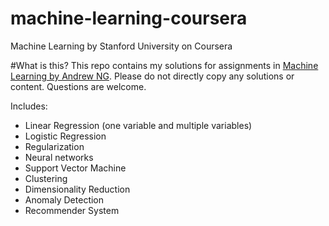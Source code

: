 # machine-learning-coursera
Machine Learning by Stanford University on Coursera


#What is this?
This repo contains my solutions for assignments in [Machine Learning by Andrew NG](https://www.coursera.org/learn/machine-learning). Please do not directly copy any solutions or content. Questions are welcome. 


Includes:

- Linear Regression (one variable and multiple variables)
- Logistic Regression 
- Regularization
- Neural networks
- Support Vector Machine
- Clustering
- Dimensionality Reduction
- Anomaly Detection
- Recommender System
